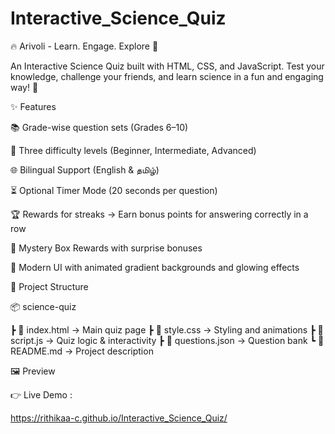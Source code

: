 # Interactive_Science_Quiz

🔥 Arivoli - Learn. Engage. Explore 🚀

An Interactive Science Quiz built with HTML, CSS, and JavaScript. Test your knowledge, challenge your friends, and learn science in a fun and engaging way! 🎉

✨ Features

📚 Grade-wise question sets (Grades 6–10)

🎯 Three difficulty levels (Beginner, Intermediate, Advanced)

🌐 Bilingual Support (English & தமிழ்)

⏳ Optional Timer Mode (20 seconds per question)

🏆 Rewards for streaks → Earn bonus points for answering correctly in a row

🎁 Mystery Box Rewards with surprise bonuses

🎨 Modern UI with animated gradient backgrounds and glowing effects

📂 Project Structure

📦 science-quiz

┣ 📜 index.html → Main quiz page
┣ 📜 style.css → Styling and animations
┣ 📜 script.js → Quiz logic & interactivity
┣ 📜 questions.json → Question bank
┗ 📜 README.md → Project description

🖼️ Preview

👉 Live Demo :

 https://rithikaa-c.github.io/Interactive_Science_Quiz/
